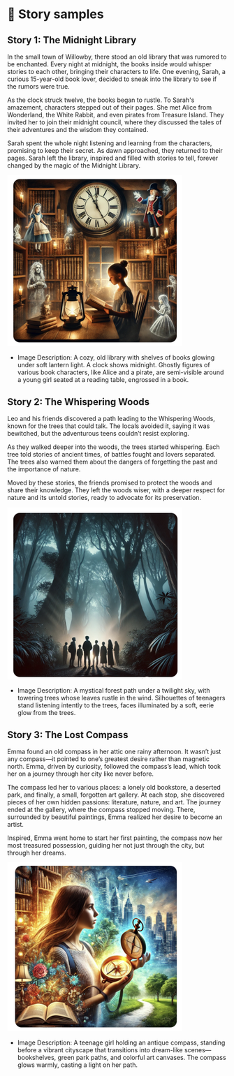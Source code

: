 # 🌳 Story samples

## Story 1: The Midnight Library
In the small town of Willowby, there stood an old library that was rumored to be enchanted. Every night at midnight, the books inside would whisper stories to each other, bringing their characters to life. One evening, Sarah, a curious 15-year-old book lover, decided to sneak into the library to see if the rumors were true.

As the clock struck twelve, the books began to rustle. To Sarah's amazement, characters stepped out of their pages. She met Alice from Wonderland, the White Rabbit, and even pirates from Treasure Island. They invited her to join their midnight council, where they discussed the tales of their adventures and the wisdom they contained.

Sarah spent the whole night listening and learning from the characters, promising to keep their secret. As dawn approached, they returned to their pages. Sarah left the library, inspired and filled with stories to tell, forever changed by the magic of the Midnight Library.

<img src = "https://github.com/MK316/Digital-Literacy-Class/raw/main/materials/story01.png" width="400">

+ Image Description: A cozy, old library with shelves of books glowing under soft lantern light. A clock shows midnight. Ghostly figures of various book characters, like Alice and a pirate, are semi-visible around a young girl seated at a reading table, engrossed in a book.

## Story 2: The Whispering Woods
Leo and his friends discovered a path leading to the Whispering Woods, known for the trees that could talk. The locals avoided it, saying it was bewitched, but the adventurous teens couldn’t resist exploring.

As they walked deeper into the woods, the trees started whispering. Each tree told stories of ancient times, of battles fought and lovers separated. The trees also warned them about the dangers of forgetting the past and the importance of nature.

Moved by these stories, the friends promised to protect the woods and share their knowledge. They left the woods wiser, with a deeper respect for nature and its untold stories, ready to advocate for its preservation.

<img src = "https://github.com/MK316/Digital-Literacy-Class/raw/main/materials/story02.png" width="400">

+ Image Description: A mystical forest path under a twilight sky, with towering trees whose leaves rustle in the wind. Silhouettes of teenagers stand listening intently to the trees, faces illuminated by a soft, eerie glow from the trees.

## Story 3: The Lost Compass
Emma found an old compass in her attic one rainy afternoon. It wasn’t just any compass—it pointed to one’s greatest desire rather than magnetic north. Emma, driven by curiosity, followed the compass’s lead, which took her on a journey through her city like never before.

The compass led her to various places: a lonely old bookstore, a deserted park, and finally, a small, forgotten art gallery. At each stop, she discovered pieces of her own hidden passions: literature, nature, and art. The journey ended at the gallery, where the compass stopped moving. There, surrounded by beautiful paintings, Emma realized her desire to become an artist.

Inspired, Emma went home to start her first painting, the compass now her most treasured possession, guiding her not just through the city, but through her dreams.

<img src = "https://github.com/MK316/Digital-Literacy-Class/raw/main/materials/story03.png" width="400">

+ Image Description: A teenage girl holding an antique compass, standing before a vibrant cityscape that transitions into dream-like scenes—bookshelves, green park paths, and colorful art canvases. The compass glows warmly, casting a light on her path.

